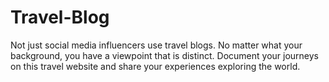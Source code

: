 # Travel-Blog
<p>Not just social media influencers use travel blogs. No matter what your background, you have a viewpoint that is distinct. Document your journeys on this travel website and share your experiences exploring the world.</p>

